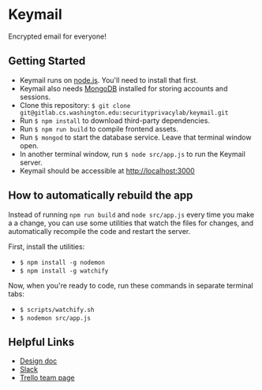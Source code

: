 # Keymail #
Encrypted email for everyone!

## Getting Started ##
- Keymail runs on [node.js](https://nodejs.org). You'll need to install that first.
- Keymail also needs [MongoDB](https://www.mongodb.org/) installed for storing accounts and sessions.
- Clone this repository: `$ git clone git@gitlab.cs.washington.edu:securityprivacylab/keymail.git`
- Run `$ npm install` to download third-party dependencies.
- Run `$ npm run build` to compile frontend assets.
- Run `$ mongod` to start the database service. Leave that terminal window open.
- In another terminal window, run `$ node src/app.js` to run the Keymail server.
- Keymail should be accessible at [http://localhost:3000](http://localhost:3000)

## How to automatically rebuild the app ##
Instead of running `npm run build` and `node src/app.js` every time you make a
a change, you can use some utilities that watch the files for changes, and
automatically recompile the code and restart the server.

First, install the utilities:
- `$ npm install -g nodemon`
- `$ npm install -g watchify`

Now, when you're ready to code, run these commands in separate terminal tabs:
- `$ scripts/watchify.sh`
- `$ nodemon src/app.js`

## Helpful Links ##
- [Design doc](https://docs.google.com/document/d/1RI3u0mPXgB4KFMkguWHM1jwJWKDkNSyGjohBZ2ScaVU/edit)
- [Slack](https://keymail-uw.slack.com/)
- [Trello team page](https://trello.com/keybasemail)